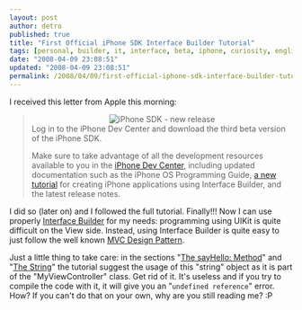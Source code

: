 ```yaml
---
layout: post
author: detro
published: true
title: "First Official iPhone SDK Interface Builder Tutorial"
tags: [personal, builder, it, interface, beta, iphone, curiosity, english, release, tutorial, sdk]
date: "2008-04-09 23:08:51"
updated: "2008-04-09 23:08:51"
permalink: /2008/04/09/first-official-iphone-sdk-interface-builder-tutorial/
---
```


I received this letter from Apple this morning:
<blockquote>
<div align="center"><img src="http://www.macdailynews.com/gfx/article_gfx/080327_iphone_sdk_beta2.jpg" alt="iPhone SDK - new release" /></div>
Log in to the iPhone Dev Center and download the third beta version of the iPhone SDK.

Make sure to take advantage of all the development resources available to you in the <a href="http://developer.apple.com/iphone/">iPhone Dev Center</a>, including updated documentation such as the iPhone OS Programming Guide, <a href="http://developer.apple.com/iphone/library/documentation/iPhone/Conceptual/iPhone101/Articles/chapter_1000_section_1.html">a new tutorial</a> for creating iPhone applications using Interface Builder, and the latest release notes.
</blockquote>

I did so (later on) and I followed the full tutorial.
Finally!!!
Now I can use properly <a href="http://en.wikipedia.org/wiki/Interface_Builder">Interface Builder</a> for my needs: programming using UIKit is quite difficult on the View side. Instead, using Interface Builder is quite easy to just follow the well known <a href="http://en.wikipedia.org/wiki/Model-view-controller">MVC Design Pattern</a>.

Just a little thing to take care: in the sections "<a href="http://developer.apple.com/iphone/library/documentation/iPhone/Conceptual/iPhone101/Articles/chapter_6_section_2.html#//apple_ref/doc/uid/TP40007514-CH8-SW2">The sayHello: Method</a>" and "<a href="http://developer.apple.com/iphone/library/documentation/iPhone/Conceptual/iPhone101/Articles/chapter_6_section_4.html#//apple_ref/doc/uid/TP40007514-CH8-SW6">The String</a>" the tutorial suggest the usage of this "string" object as it is part of the "MyViewController" class. Get rid of it. It's useless and if you try to compile the code with it, it will give you an "<code>undefined reference</code>" error.
How? If you can't do that on your own, why are you still reading me? :P

